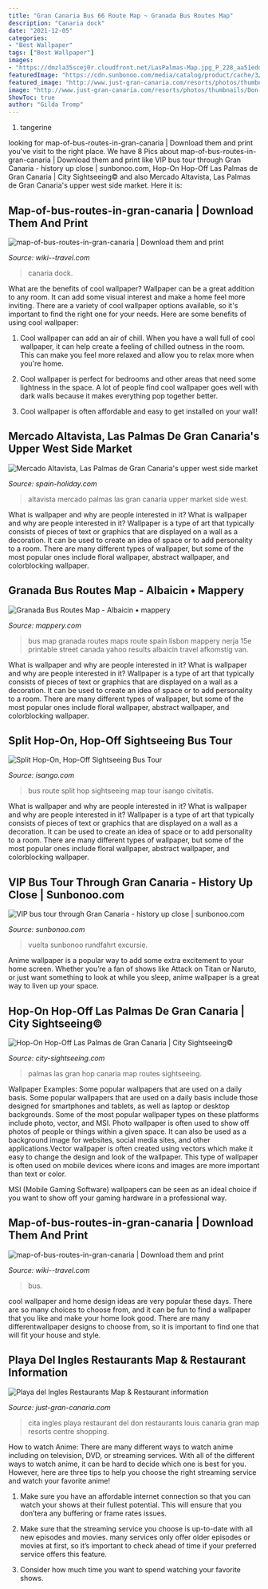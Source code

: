 ```yaml
---
title: "Gran Canaria Bus 66 Route Map ~ Granada Bus Routes Map"
description: "Canaria dock"
date: "2021-12-05"
categories:
- "Best Wallpaper"
tags: ["Best Wallpaper"]
images:
- "https://dmzla35scej0r.cloudfront.net/LasPalmas-Map.jpg_P_228_aa51eddd-954e-40f9-97fb-5d6855d31dff"
featuredImage: "https://cdn.sunbonoo.com/media/catalog/product/cache/3/image/540x360/a22bbdfaa58057fba42335ff5462f2fd/r/o/route-vip-bus-tour-gran-canaria.jpg"
featured_image: "http://www.just-gran-canaria.com/resorts/photos/thumbnails/Don-Louis-Restaurant.jpg"
image: "http://www.just-gran-canaria.com/resorts/photos/thumbnails/Don-Louis-Restaurant.jpg"
ShowToc: true
author: "Gilda Tromp"
---
```



1. tangerine 

	

		
looking for map-of-bus-routes-in-gran-canaria | Download them and print you've visit to the right place. We have 8 Pics about map-of-bus-routes-in-gran-canaria | Download them and print like VIP bus tour through Gran Canaria - history up close | sunbonoo.com, Hop-On Hop-Off Las Palmas de Gran Canaria | City Sightseeing© and also Mercado Altavista, Las Palmas de Gran Canaria&#039;s upper west side market. Here it is:
		
    
## Map-of-bus-routes-in-gran-canaria | Download Them And Print

<img loading=lazy src="https://wiki--travel.com/images/Gran-Canaria-Las-Palmas.png" onerror="this.onerror=null;this.src='https://tse1.mm.bing.net/th?id=OIP.gth0TWHQ2XsSO2tMI8MoWgHaHW&amp;pid=15.1';" alt="map-of-bus-routes-in-gran-canaria | Download them and print">

_Source: wiki--travel.com_

>canaria dock. 

	

What are the benefits of cool wallpaper?
Wallpaper can be a great addition to any room. It can add some visual interest and make a home feel more inviting. There are a variety of cool wallpaper options available, so it's important to find the right one for your needs. Here are some benefits of using cool wallpaper: 
1. Cool wallpaper can add an air of chill. When you have a wall full of cool wallpaper, it can help create a feeling of chilled outness in the room. This can make you feel more relaxed and allow you to relax more when you're home. 

2. Cool wallpaper is perfect for bedrooms and other areas that need some lightness in the space. A lot of people find cool wallpaper goes well with dark walls because it makes everything pop together better. 

3. Cool wallpaper is often affordable and easy to get installed on your wall!

    
## Mercado Altavista, Las Palmas De Gran Canaria&#039;s Upper West Side Market

<img loading=lazy src="https://d1ez3020z2uu9b.cloudfront.net/imagecache/blog-photos/7964.jpg" onerror="this.onerror=null;this.src='https://tse2.mm.bing.net/th?id=OIP.PdVn0wB0vk_WgW7cKUOKkgHaEe&amp;pid=15.1';" alt="Mercado Altavista, Las Palmas de Gran Canaria&#039;s upper west side market">

_Source: spain-holiday.com_

>altavista mercado palmas las gran canaria upper market side west. 

	

What is wallpaper and why are people interested in it?
What is wallpaper and why are people interested in it?
Wallpaper is a type of art that typically consists of pieces of text or graphics that are displayed on a wall as a decoration. It can be used to create an idea of space or to add personality to a room. There are many different types of wallpaper, but some of the most popular ones include floral wallpaper, abstract wallpaper, and colorblocking wallpaper.

    
## Granada Bus Routes Map - Albaicin • Mappery

<img loading=lazy src="http://www.mappery.com/maps/Granada-Bus-Routes-Map.mediumthumb.jpg" onerror="this.onerror=null;this.src='https://tse1.mm.bing.net/th?id=OIP.bZgwYxdemvBsvIh-vYk-3AHaFE&amp;pid=15.1';" alt="Granada Bus Routes Map - Albaicin • mappery">

_Source: mappery.com_

>bus map granada routes maps route spain lisbon mappery nerja 15e printable street canada yahoo results albaicin travel afkomstig van. 

	

What is wallpaper and why are people interested in it?
What is wallpaper and why are people interested in it?
Wallpaper is a type of art that typically consists of pieces of text or graphics that are displayed on a wall as a decoration. It can be used to create an idea of space or to add personality to a room. There are many different types of wallpaper, but some of the most popular ones include floral wallpaper, abstract wallpaper, and colorblocking wallpaper.

    
## Split Hop-On, Hop-Off Sightseeing Bus Tour

<img loading=lazy src="https://ops.isango.com/echo/Files/Bus Route Split.jpg" onerror="this.onerror=null;this.src='https://tse1.mm.bing.net/th?id=OIP.IOGApu0-pbLkj-ymgKuMpwHaF4&amp;pid=15.1';" alt="Split Hop-On, Hop-Off Sightseeing Bus Tour">

_Source: isango.com_

>bus route split hop sightseeing map tour isango civitatis. 

	

What is wallpaper and why are people interested in it?
What is wallpaper and why are people interested in it?
Wallpaper is a type of art that typically consists of pieces of text or graphics that are displayed on a wall as a decoration. It can be used to create an idea of space or to add personality to a room. There are many different types of wallpaper, but some of the most popular ones include floral wallpaper, abstract wallpaper, and colorblocking wallpaper.

    
## VIP Bus Tour Through Gran Canaria - History Up Close | Sunbonoo.com

<img loading=lazy src="https://cdn.sunbonoo.com/media/catalog/product/cache/3/image/540x360/a22bbdfaa58057fba42335ff5462f2fd/r/o/route-vip-bus-tour-gran-canaria.jpg" onerror="this.onerror=null;this.src='https://tse3.mm.bing.net/th?id=OIP.0CUSoLrHdR1Brw0K1gHqxQHaE8&amp;pid=15.1';" alt="VIP bus tour through Gran Canaria - history up close | sunbonoo.com">

_Source: sunbonoo.com_

>vuelta sunbonoo rundfahrt excursie. 

	

Anime wallpaper is a popular way to add some extra excitement to your home screen. Whether you’re a fan of shows like Attack on Titan or Naruto, or just want something to look at while you sleep, anime wallpaper is a great way to liven up your space.

    
## Hop-On Hop-Off Las Palmas De Gran Canaria | City Sightseeing©

<img loading=lazy src="https://dmzla35scej0r.cloudfront.net/LasPalmas-Map.jpg_P_228_aa51eddd-954e-40f9-97fb-5d6855d31dff" onerror="this.onerror=null;this.src='https://tse2.mm.bing.net/th?id=OIP.tErcEsZpXIBrG9K6xuZpxwHaE4&amp;pid=15.1';" alt="Hop-On Hop-Off Las Palmas de Gran Canaria | City Sightseeing©">

_Source: city-sightseeing.com_

>palmas las gran hop canaria map routes sightseeing. 

	

Wallpaper Examples: Some popular wallpapers that are used on a daily basis.
Some popular wallpapers that are used on a daily basis include those designed for smartphones and tablets, as well as laptop or desktop backgrounds. Some of the most popular wallpaper types on these platforms include photo, vector, and MSI. 
Photo wallpaper is often used to show off photos of people or things within a given space. It can also be used as a background image for websites, social media sites, and other applications.Vector wallpaper is often created using vectors which make it easy to change the design and look of the wallpaper. This type of wallpaper is often used on mobile devices where icons and images are more important than text or color. 

MSI (Mobile Gaming Software) wallpapers can be seen as an ideal choice if you want to show off your gaming hardware in a professional way.

    
## Map-of-bus-routes-in-gran-canaria | Download Them And Print

<img loading=lazy src="https://wiki--travel.com/images/GLOBAL_Salcai_Utinsa_S_A_L_AyacataE2808EE28692Faro_De_Maspalomas.jpg" onerror="this.onerror=null;this.src='https://tse1.mm.bing.net/th?id=OIP.BeIOlcCfICzHQZwukbcBKwHaHR&amp;pid=15.1';" alt="map-of-bus-routes-in-gran-canaria | Download them and print">

_Source: wiki--travel.com_

>bus. 

	

cool wallpaper and home design ideas are very popular these days. There are so many choices to choose from, and it can be fun to find a wallpaper that you like and make your home look good. There are many differentwallpaper designs to choose from, so it is important to find one that will fit your house and style.

    
## Playa Del Ingles Restaurants Map &amp; Restaurant Information

<img loading=lazy src="http://www.just-gran-canaria.com/resorts/photos/thumbnails/Don-Louis-Restaurant.jpg" onerror="this.onerror=null;this.src='https://tse3.mm.bing.net/th?id=OIP.7F-SLunHSji3Zev-rpqw8AAAAA&amp;pid=15.1';" alt="Playa del Ingles Restaurants Map &amp; Restaurant information">

_Source: just-gran-canaria.com_

>cita ingles playa restaurant del don restaurants louis canaria gran map resorts centre shopping. 

	

How to watch Anime: There are many different ways to watch anime including on television, DVD, or streaming services.
With all of the different ways to watch anime, it can be hard to decide which one is best for you. However, here are three tips to help you choose the right streaming service and watch your favorite anime!
1. Make sure you have an affordable internet connection so that you can watch your shows at their fullest potential. This will ensure that you don’tera any buffering or frame rates issues.

2. Make sure that the streaming service you choose is up-to-date with all new episodes and movies. many services only offer older episodes or movies at first, so it’s important to check ahead of time if your preferred service offers this feature.

3. Consider how much time you want to spend watching your favorite shows.

